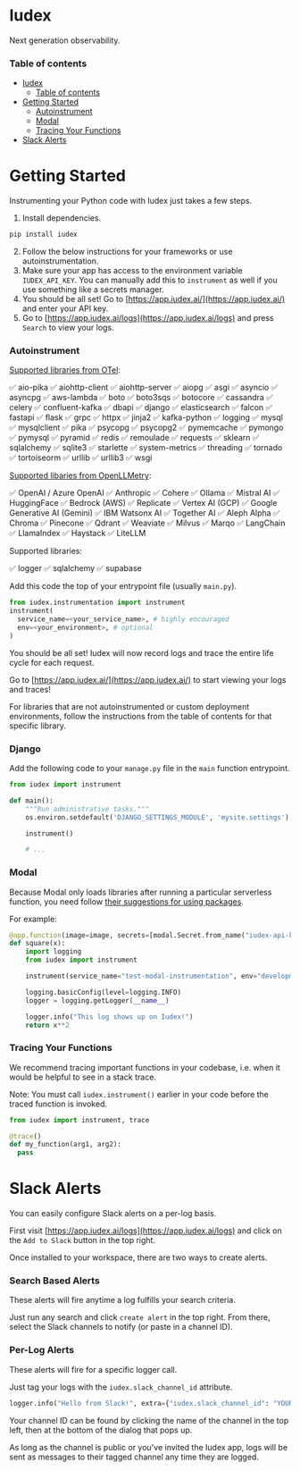 # Iudex

Next generation observability.

### Table of contents
- [Iudex](#iudex)
    - [Table of contents](#table-of-contents)
- [Getting Started](#getting-started)
    - [Autoinstrument](#autoinstrument)
    - [Modal](#modal)
    - [Tracing Your Functions](#tracing-your-functions)
- [Slack Alerts](#slack-alerts)


# Getting Started
Instrumenting your Python code with Iudex just takes a few steps.

1. Install dependencies.
```bash
pip install iudex
```
2. Follow the below instructions for your frameworks or use autoinstrumentation.
3. Make sure your app has access to the environment variable `IUDEX_API_KEY`. You can manually add this to `instrument` as well if you use something like a secrets manager.
4. You should be all set! Go to [https://app.iudex.ai/](https://app.iudex.ai/) and enter your API key.
5. Go to [https://app.iudex.ai/logs](https://app.iudex.ai/logs) and press `Search` to view your logs.

### Autoinstrument
[Supported libraries from OTel](https://github.com/open-telemetry/opentelemetry-python-contrib/blob/main/instrumentation/README.md):

✅ aio-pika
✅ aiohttp-client
✅ aiohttp-server
✅ aiopg
✅ asgi
✅ asyncio
✅ asyncpg
✅ aws-lambda
✅ boto
✅ boto3sqs
✅ botocore
✅ cassandra
✅ celery
✅ confluent-kafka
✅ dbapi
✅ django
✅ elasticsearch
✅ falcon
✅ fastapi
✅ flask
✅ grpc
✅ httpx
✅ jinja2
✅ kafka-python
✅ logging
✅ mysql
✅ mysqlclient
✅ pika
✅ psycopg
✅ psycopg2
✅ pymemcache
✅ pymongo
✅ pymysql
✅ pyramid
✅ redis
✅ remoulade
✅ requests
✅ sklearn
✅ sqlalchemy
✅ sqlite3
✅ starlette
✅ system-metrics
✅ threading
✅ tornado
✅ tortoiseorm
✅ urllib
✅ urllib3
✅ wsgi

[Supported libaries from OpenLLMetry](https://github.com/traceloop/openllmetry?tab=readme-ov-file#-what-do-we-instrument):

✅ OpenAI / Azure OpenAI
✅ Anthropic
✅ Cohere
✅ Ollama
✅ Mistral AI
✅ HuggingFace
✅ Bedrock (AWS)
✅ Replicate
✅ Vertex AI (GCP)
✅ Google Generative AI (Gemini)
✅ IBM Watsonx AI
✅ Together AI
✅ Aleph Alpha
✅ Chroma
✅ Pinecone
✅ Qdrant
✅ Weaviate
✅ Milvus
✅ Marqo
✅ LangChain
✅ LlamaIndex
✅ Haystack
✅ LiteLLM

Supported libraries:

✅ logger
✅ sqlalchemy
✅ supabase


Add this code the top of your entrypoint file (usually `main.py`).
```python
from iudex.instrumentation import instrument
instrument(
  service_name=<your_service_name>, # highly encouraged
  env=<your_environment>, # optional
)
```
You should be all set! Iudex will now record logs and trace the entire life cycle for each request.

Go to [https://app.iudex.ai/](https://app.iudex.ai/) to start viewing your logs and traces!

For libraries that are not autoinstrumented or custom deployment environments, follow the instructions from the table of contents for that specific library.

### Django

Add the following code to your `manage.py` file in the `main` function entrypoint.

```python
from iudex import instrument

def main():
    """Run administrative tasks."""
    os.environ.setdefault('DJANGO_SETTINGS_MODULE', 'mysite.settings')

    instrument()

    # ...
```

### Modal
Because Modal only loads libraries after running a particular serverless function, you need follow [their suggestions for using packages](https://modal.com/docs/guide/custom-container#add-python-packages-with-pip_install).

For example:
```python
@app.function(image=image, secrets=[modal.Secret.from_name("iudex-api-key")])
def square(x):
    import logging
    from iudex import instrument

    instrument(service_name="test-modal-instrumentation", env="development")

    logging.basicConfig(level=logging.INFO)
    logger = logging.getLogger(__name__)

    logger.info("This log shows up on Iudex!")
    return x**2
```

### Tracing Your Functions
We recommend tracing important functions in your codebase, i.e. when it would be helpful to see in a stack trace.

Note: You must call `iudex.instrument()` earlier in your code before the traced function is invoked.

```python
from iudex import instrument, trace

@trace()
def my_function(arg1, arg2):
  pass
```

# Slack Alerts
You can easily configure Slack alerts on a per-log basis.

First visit [https://app.iudex.ai/logs](https://app.iudex.ai/logs) and click on the `Add to Slack` button in the top right.

Once installed to your workspace, there are two ways to create alerts.

### Search Based Alerts
These alerts will fire anytime a log fulfills your search criteria.

Just run any search and click `create alert` in the top right. From there, select the Slack channels to notify (or paste in a channel ID).

### Per-Log Alerts

These alerts will fire for a specific logger call.

Just tag your logs with the `iudex.slack_channel_id` attribute.
```python
logger.info("Hello from Slack!", extra={"iudex.slack_channel_id": "YOUR_SLACK_CHANNEL_ID"})
```
Your channel ID can be found by clicking the name of the channel in the top left, then at the bottom of the dialog that pops up.

As long as the channel is public or you've invited the Iudex app, logs will be sent as messages to their tagged channel any time they are logged.

